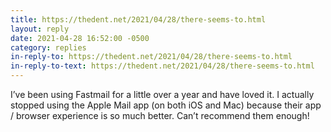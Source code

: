 ```yaml
---
title: https://thedent.net/2021/04/28/there-seems-to.html
layout: reply
date: 2021-04-28 16:52:00 -0500
category: replies
in-reply-to: https://thedent.net/2021/04/28/there-seems-to.html
in-reply-to-text: https://thedent.net/2021/04/28/there-seems-to.html
---
```

I’ve been using Fastmail for a little over a year and have loved it. I actually stopped using the Apple Mail app (on both iOS and Mac) because their app / browser experience is so much better. Can’t recommend them enough!